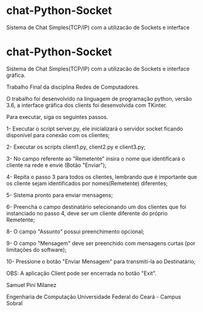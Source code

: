 # chat-Python-Socket
Sistema de Chat Simples(TCP/IP) com a utilizacão de Sockets e interface

# chat-Python-Socket
Sistema de Chat Simples(TCP/IP) com a utilizacão de Sockets e interface gráfica.

Trabalho Final da disciplina Redes de Computadores.


O trabalho foi desenvolvido na linguagem de programação python, versão 3.6, a interface gráfica dos clients
foi desenvolvida com TKinter.

Para executar, siga os seguintes passos.

1- Executar o script server.py, ele inicializará o servidor socket ficando disponível para conexão com os clientes;

2- Executar os scripts client1.py, client2.py e client3.py;

3- No campo referente ao "Remetente" insira o nome que identificará o cliente na rede e envie (Botão "Enviar");

4- Repita o passo 3 para todos os clientes, lembrando que é importante que os cliente sejam identificados por nomes(Remetente) diferentes;

5- Sistema pronto para enviar mensagens;

6- Preencha o campo destinatário selecionando um dos clientes que foi instanciado no passo 4, deve ser um cliente diferente
do próprio Remetente;

8- O campo "Assunto" possui preenchimento opcional;

9- O campo "Mensagem" deve ser preenchido com mensagens curtas (por limitações do software);

10- Pressione o botão "Enviar Mensagem" para transmiti-la ao Destinatário; 

OBS: A aplicação Client pode ser encerrada no botão "Exit".



Samuel Pini Milanez

Engenharia de Computação
Universidade Federal do Ceará - Campus Sobral
